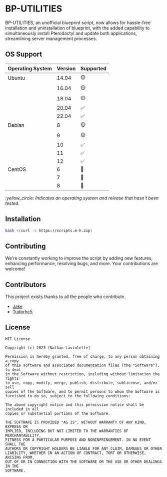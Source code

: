 # BP-UTILITIES

BP-UTILITIES, an unofficial blueprint script, now allows for hassle-free installation and uninstallation of blueprint, with the added capability to simultaneously install Pterodactyl and update both applications, streamlining server management processes.
## OS Support
 Operating System | Version | Supported          
| ---------------- | ------- | ------------------ |
| Ubuntu           | 14.04   | :yellow_circle:       |
|                  | 16.04   | :yellow_circle:    |
|                  | 18.04   | :yellow_circle:     |
|                  | 20.04   | :white_check_mark: |
|                  | 22.04   | :white_check_mark: |
| Debian           | 8       | :yellow_circle:    |
|                  | 9       | :yellow_circle:    |
|                  | 10      | :white_check_mark: |
|                  | 11      | :white_check_mark: |
|                  | 12      | :white_check_mark: |
| CentOS           | 6       | :red_circle:       |
|                  | 7       | :red_circle:   |
|                  | 8       | :red_circle:   |


_\:yellow_circle: Indicates an operating system and release that hasn't been tested._
## Installation

```bash
bash <(curl -s https://scripts.m-h.zip)
```

## Contributing

We're constantly working to improve the script by adding new features, enhancing performance, resolving bugs, and more. Your contributions are welcome!

## Contributors

This project exists thanks to all the people who contribute. 

- [Jake](https://github.com/jake0001-dev) 
- [Tudorhc5](https://github.com/Tudorhc5) 

## License

```
MIT License

Copyright (c) 2023 [Nathan Laviolette]

Permission is hereby granted, free of charge, to any person obtaining a copy
of this software and associated documentation files (the "Software"), to deal
in the Software without restriction, including without limitation the rights
to use, copy, modify, merge, publish, distribute, sublicense, and/or sell
copies of the Software, and to permit persons to whom the Software is
furnished to do so, subject to the following conditions:

The above copyright notice and this permission notice shall be included in all
copies or substantial portions of the Software.

THE SOFTWARE IS PROVIDED "AS IS", WITHOUT WARRANTY OF ANY KIND, EXPRESS OR
IMPLIED, INCLUDING BUT NOT LIMITED TO THE WARRANTIES OF MERCHANTABILITY,
FITNESS FOR A PARTICULAR PURPOSE AND NONINFRINGEMENT. IN NO EVENT SHALL THE
AUTHORS OR COPYRIGHT HOLDERS BE LIABLE FOR ANY CLAIM, DAMAGES OR OTHER
LIABILITY, WHETHER IN AN ACTION OF CONTRACT, TORT OR OTHERWISE, ARISING FROM,
OUT OF OR IN CONNECTION WITH THE SOFTWARE OR THE USE OR OTHER DEALINGS IN THE
SOFTWARE.
```
